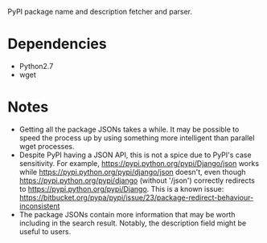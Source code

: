 PyPI package name and description fetcher and parser.

# Dependencies

* Python2.7
* wget

# Notes

* Getting all the package JSONs takes a while. It may be possible to speed the process up by using something more
  intelligent than parallel wget processes.
* Despite PyPI having a JSON API, this is not a spice due to PyPI's case sensitivity. For example,
  https://pypi.python.org/pypi/Django/json works while https://pypi.python.org/pypi/django/json doesn't, even though
  https://pypi.python.org/pypi/django (without '/json') correctly redirects to https://pypi.python.org/pypi/Django.
  This is a known issue: https://bitbucket.org/pypa/pypi/issue/23/package-redirect-behaviour-inconsistent
* The package JSONs contain more information that may be worth including in the search result. Notably, the description
  field might be useful to users.
